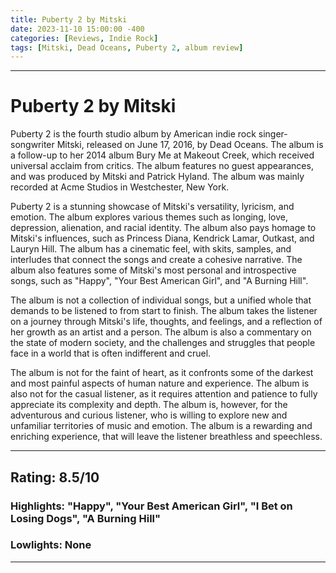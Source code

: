 ```yaml
---
title: Puberty 2 by Mitski
date: 2023-11-10 15:00:00 -400
categories: [Reviews, Indie Rock]
tags: [Mitski, Dead Oceans, Puberty 2, album review]
---
```


---

# Puberty 2 by Mitski

Puberty 2 is the fourth studio album by American indie rock singer-songwriter Mitski, released on June 17, 2016, by Dead Oceans. The album is a follow-up to her 2014 album Bury Me at Makeout Creek, which received universal acclaim from critics. The album features no guest appearances, and was produced by Mitski and Patrick Hyland. The album was mainly recorded at Acme Studios in Westchester, New York.

Puberty 2 is a stunning showcase of Mitski's versatility, lyricism, and emotion. The album explores various themes such as longing, love, depression, alienation, and racial identity. The album also pays homage to Mitski's influences, such as Princess Diana, Kendrick Lamar, Outkast, and Lauryn Hill. The album has a cinematic feel, with skits, samples, and interludes that connect the songs and create a cohesive narrative. The album also features some of Mitski's most personal and introspective songs, such as "Happy", "Your Best American Girl", and "A Burning Hill".

The album is not a collection of individual songs, but a unified whole that demands to be listened to from start to finish. The album takes the listener on a journey through Mitski's life, thoughts, and feelings, and a reflection of her growth as an artist and a person. The album is also a commentary on the state of modern society, and the challenges and struggles that people face in a world that is often indifferent and cruel.

The album is not for the faint of heart, as it confronts some of the darkest and most painful aspects of human nature and experience. The album is also not for the casual listener, as it requires attention and patience to fully appreciate its complexity and depth. The album is, however, for the adventurous and curious listener, who is willing to explore new and unfamiliar territories of music and emotion. The album is a rewarding and enriching experience, that will leave the listener breathless and speechless.

---

## Rating: 8.5/10

### Highlights: "Happy", "Your Best American Girl", "I Bet on Losing Dogs", "A Burning Hill"

### Lowlights: None

---
